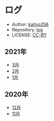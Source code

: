 # ログ

* Author: [kaityo256](https://github.com/kaityo256)
* Repository: [log](https://github.com/kaityo256/log)
* LICENSE: [CC-BY](https://github.com/kaityo256/log/blob/main/LICENSE)

## 2021年

* [3月](d202103.md)
* [2月](d202102.md)
* [1月](d202101.md)

## 2020年

* [12月](d202012.md)
* [11月](d202011.md)

